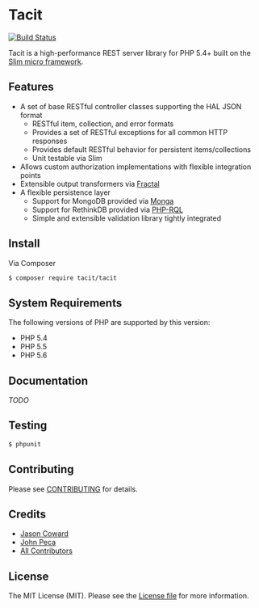 # Tacit

[![Build Status](https://travis-ci.org/opengeek/tacit.svg?branch=master)](https://travis-ci.org/opengeek/tacit)

Tacit is a high-performance REST server library for PHP 5.4+ built on the [Slim micro framework](http://www.slimframework.com/).


## Features

* A set of base RESTful controller classes supporting the HAL JSON format
    * RESTful item, collection, and error formats
    * Provides a set of RESTful exceptions for all common HTTP responses
    * Provides default RESTful behavior for persistent items/collections
    * Unit testable via Slim
* Allows custom authorization implementations with flexible integration points
* Extensible output transformers via [Fractal](https://github.com/thephpleague/fractal)
* A flexible persistence layer
    * Support for MongoDB provided via [Monga](https://github.com/thephpleague/monga)
    * Support for RethinkDB provided via [PHP-RQL](http://danielmewes.github.io/php-rql/)
    * Simple and extensible validation library tightly integrated


## Install

Via Composer

```bash
$ composer require tacit/tacit
```

## System Requirements

The following versions of PHP are supported by this version:

* PHP 5.4
* PHP 5.5
* PHP 5.6


## Documentation

*TODO*


## Testing

```bash
$ phpunit
```


## Contributing

Please see [CONTRIBUTING](./CONTRIBUTING.md) for details.


## Credits

* [Jason Coward](https://github.com/opengeek/)
* [John Peca](https://github.com/TheBoxer/)
* [All Contributors](https://github.com/opengeek/tacit/graphs/contributors)


## License

The MIT License (MIT). Please see the [License file](./LICENSE) for more information.
